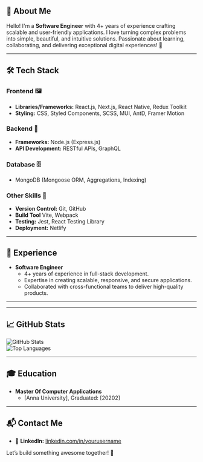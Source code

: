 

## 👋 About Me

Hello! I'm a **Software Engineer** with 4+ years of experience crafting scalable and user-friendly applications. I love turning complex problems into simple, beautiful, and intuitive solutions. Passionate about learning, collaborating, and delivering exceptional digital experiences! 🚀

---

## 🛠️ Tech Stack

### **Frontend** 🖼️  
- **Libraries/Frameworks:** React.js, Next.js, React Native, Redux Toolkit
- **Styling:** CSS, Styled Components, SCSS, MUI, AntD, Framer Motion

### **Backend** 🔧  
- **Frameworks:** Node.js (Express.js)  
- **API Development:** RESTful APIs, GraphQL  

### **Database** 🗄️  
- MongoDB (Mongoose ORM, Aggregations, Indexing)

### **Other Skills** 🌟  
- **Version Control:** Git, GitHub
- **Build Tool** Vite, Webpack
- **Testing:** Jest, React Testing Library  
- **Deployment:** Netlify 

---


## 💼 Experience

- **Software Engineer**  
  - 4+ years of experience in full-stack development.  
  - Expertise in creating scalable, responsive, and secure applications.  
  - Collaborated with cross-functional teams to deliver high-quality products.  

---

---

## 📈 GitHub Stats

![GitHub Stats](https://github-readme-stats.vercel.app/api?username=Shahzad-Mujtaba-Dev&show_icons=true&theme=tokyonight)  
![Top Languages](https://github-readme-stats.vercel.app/api/top-langs/?username=Shahzad-Mujtaba-Dev&layout=compact&theme=tokyonight)

---

## 🎓 Education

- **Master Of Computer Applications**  
  - [Anna University], Graduated: [20202]  

---

## 📬 Contact Me

- 💼 **LinkedIn:** [linkedin.com/in/yourusername](https://in.linkedin.com/in/shahzad-mujtaba-12377a188?original_referer=https%3A%2F%2Fwww.google.com%2F)  

Let’s build something awesome together! 🚀


